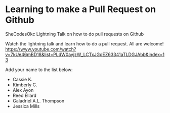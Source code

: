 # Learning to make a Pull Request on Github
SheCodesOkc Lightning Talk on how to do pull requests on Github

Watch the lightning talk and learn how to do a pull request.  All are welcome!
https://www.youtube.com/watch?v=7kUe46mBD18&list=PLdW0ayjzW_LCTxJGdEZ63341aTLDGJAbb&index=13


Add your name to the list below:
* Cassie K.
* Kimberly C.
* Alex Ayon
* Reed Ellard
* Galadriel A.L. Thompson 
* Jessica Mills
